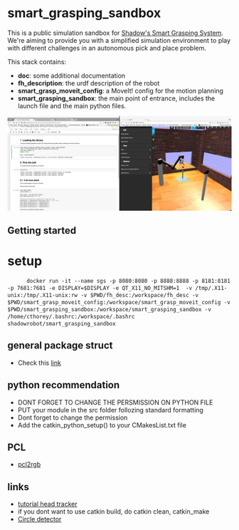 
# smart_grasping_sandbox

This is a public simulation sandbox for [Shadow's Smart Grasping System](https://www.shadowrobot.com/shadow-smart-grasping-system/). We're aiming to provide you with a simplified simulation environment to play with different challenges in an autonomous pick and place problem.

This stack contains:
* **doc**: some additional documentation
* **fh_description**: the urdf description of the robot
* **smart_grasp_moveit_config**: a MoveIt! config for the motion planning
* **smart_grasping_sandbox**: the main point of entrance, includes the launch file and the main python files.

![Smart Grasping Sandbox screenshot](doc/img/smart_grasping_sandbox.png)

## Getting started

# setup

```
      docker run -it --name sgs -p 8080:8080 -p 8888:8888 -p 8181:8181 -p 7681:7681 -e DISPLAY=$DISPLAY -e QT_X11_NO_MITSHM=1  -v /tmp/.X11-unix:/tmp/.X11-unix:rw -v $PWD/fh_desc:/workspace/fh_desc -v $PWD/smart_grasp_moveit_config:/workspace/smart_grasp_moveit_config -v $PWD/smart_grasping_sandbox:/workspace/smart_grasping_sandbox -v /home/cthorey/.bashrc:/workspace/.bashrc shadowrobot/smart_grasping_sandbox
```

## general package struct

- Check this [link](http://answers.ros.org/question/192723/cant-find-python-scripts-after-sourcing/)

## python recommendation

- DONT FORGET TO CHANGE THE PERSMISSION ON PYTHON FILE
- PUT your module in the src folder follozing standard formatting
- Dont forget to change the permission
- Add the catkin_python_setup() to your CMakesList.txt file

## PCL 

- [pcl2rgb](http://library.isr.ist.utl.pt/docs/roswiki/pcl_ros(2f)Tutorials(2f)CloudToImage.html)

## links

- [tutorial head tracker](http://www.pirobot.org/blog/0018/)
- if you dont want to use catkin build, do catkin clean, catkin_make
- [Circle detector](http://scikit-image.org/docs/dev/auto_examples/edges/plot_circular_elliptical_hough_transform.html)
